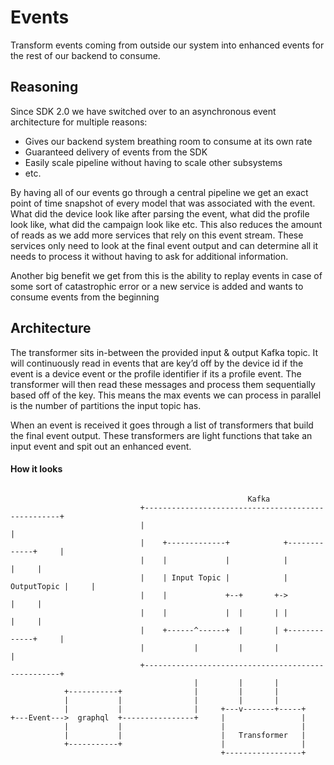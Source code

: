 # Events

Transform events coming from outside our system into enhanced events for the rest of our backend to consume.

## Reasoning

Since SDK 2.0 we have switched over to an asynchronous event architecture for multiple reasons:
- Gives our backend system breathing room to consume at its own rate
- Guaranteed delivery of events from the SDK
- Easily scale pipeline without having to scale other subsystems
- etc.

By having all of our events go through a central pipeline we get an exact point of time snapshot of every model that was associated with the event.  What did the device look like after parsing the event, what did the profile look like, what did the campaign look like etc. This also reduces the amount of reads as we add more services that rely on this event stream. These services only need to look at the final event output and can determine all it needs to process it without having to ask for additional information.

Another big benefit we get from this is the ability to replay events in case of some sort of catastrophic error or a new service is added and wants to consume events from the beginning

## Architecture

The transformer sits in-between the provided input & output Kafka topic. It will continuously read in events that are key’d off by the device id if the event is a device event or the profile identifier if its a profile event. The transformer will then read these messages and process them sequentially based off of the key. This means the max events we can process in parallel is the number of partitions the input topic has.

When an event is received it goes through a list of transformers that build the final event output. These transformers are light functions that take an input event and spit out an enhanced event.

#### How it looks

```

                                                     Kafka
                             +---------------------------------------------------+
                             |                                                   |
                             |    +-------------+            +-------------+     |
                             |    |             |            |             |     |
                             |    | Input Topic |            | OutputTopic |     |
                             |    |             +--+       +->             |     |
                             |    |             |  |       | |             |     |
                             |    +------^------+  |       | +-------------+     |
                             |           |         |       |                     |
                             +---------------------------------------------------+
                                         |         |       |
            +-----------+                |         |       |
            |           |                |         |       |
            |           |                |     +---v-------+-----+
+---Event--->  graphql  +----------------+     |                 |
            |           |                      |                 |
            |           |                      |   Transformer   |
            +-----------+                      |                 |
                                               +-----------------+
```
